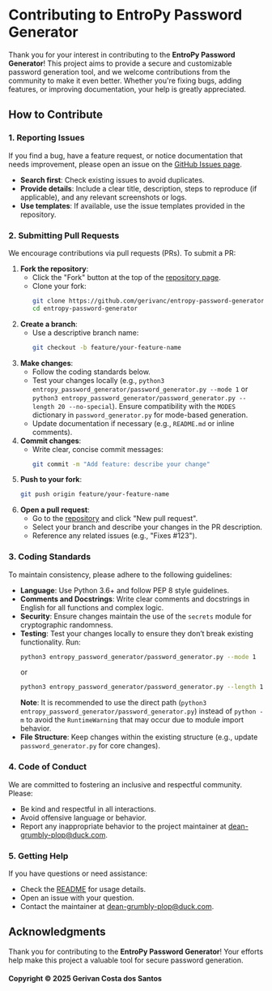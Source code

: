 # Contributing to EntroPy Password Generator

Thank you for your interest in contributing to the **EntroPy Password Generator**! This project aims to provide a secure and customizable password generation tool, and we welcome contributions from the community to make it even better. Whether you're fixing bugs, adding features, or improving documentation, your help is greatly appreciated.

## How to Contribute

### 1. Reporting Issues
If you find a bug, have a feature request, or notice documentation that needs improvement, please open an issue on the [GitHub Issues page](https://github.com/gerivanc/entropy-password-generator/issues).
- **Search first**: Check existing issues to avoid duplicates.
- **Provide details**: Include a clear title, description, steps to reproduce (if applicable), and any relevant screenshots or logs.
- **Use templates**: If available, use the issue templates provided in the repository.

### 2. Submitting Pull Requests
We encourage contributions via pull requests (PRs). To submit a PR:
1. **Fork the repository**:
   - Click the "Fork" button at the top of the [repository page](https://github.com/gerivanc/entropy-password-generator).
   - Clone your fork:
     ```bash
     git clone https://github.com/gerivanc/entropy-password-generator.git
     cd entropy-password-generator
     ```
2. **Create a branch**:
   - Use a descriptive branch name:
     ```bash
     git checkout -b feature/your-feature-name
     ```
3. **Make changes**:
   - Follow the coding standards below.
   - Test your changes locally (e.g., `python3 entropy_password_generator/password_generator.py --mode 1` or `python3 entropy_password_generator/password_generator.py --length 20 --no-special`). Ensure compatibility with the `MODES` dictionary in `password_generator.py` for mode-based generation.
   - Update documentation if necessary (e.g., `README.md` or inline comments).
4. **Commit changes**:
   - Write clear, concise commit messages:
     ```bash
     git commit -m "Add feature: describe your change"
     ```
5. **Push to your fork**:
   ```bash
   git push origin feature/your-feature-name
   ```
6. **Open a pull request**:
   - Go to the [repository](https://github.com/gerivanc/entropy-password-generator) and click "New pull request".
   - Select your branch and describe your changes in the PR description.
   - Reference any related issues (e.g., "Fixes #123").

### 3. Coding Standards
To maintain consistency, please adhere to the following guidelines:
- **Language**: Use Python 3.6+ and follow PEP 8 style guidelines.
- **Comments and Docstrings**: Write clear comments and docstrings in English for all functions and complex logic.
- **Security**: Ensure changes maintain the use of the `secrets` module for cryptographic randomness.
- **Testing**: Test your changes locally to ensure they don’t break existing functionality. Run:
  ```bash
  python3 entropy_password_generator/password_generator.py --mode 1
  ```
  or
  ```bash
  python3 entropy_password_generator/password_generator.py --length 15
  ```
  **Note**: It is recommended to use the direct path (`python3 entropy_password_generator/password_generator.py`) instead of `python -m` to avoid the `RuntimeWarning` that may occur due to module import behavior.
- **File Structure**: Keep changes within the existing structure (e.g., update `password_generator.py` for core changes).

### 4. Code of Conduct
We are committed to fostering an inclusive and respectful community. Please:
- Be kind and respectful in all interactions.
- Avoid offensive language or behavior.
- Report any inappropriate behavior to the project maintainer at dean-grumbly-plop@duck.com.

### 5. Getting Help
If you have questions or need assistance:
- Check the [README](https://github.com/gerivanc/entropy-password-generator/blob/main/README.md) for usage details.
- Open an issue with your question.
- Contact the maintainer at dean-grumbly-plop@duck.com.

## Acknowledgments
Thank you for contributing to the **EntroPy Password Generator**! Your efforts help make this project a valuable tool for secure password generation.

#### Copyright © 2025 Gerivan Costa dos Santos
